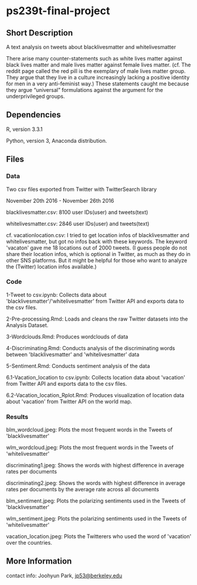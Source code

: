 # ps239t-final-project

## Short Description

A text analysis on tweets about blacklivesmatter and whitelivesmatter 

There arise many counter-statements such as white lives matter against black lives matter and male lives matter against female lives matter. (cf. The reddit page called the red pill is the exemplary of male lives matter group. They argue that they live in a culture increasingly lacking a positive identity for men in a very anti-feminist way.) These statements caught me because they argue “universal” formulations against the argument for the underprivileged groups. 


## Dependencies

R, version 3.3.1

Python, version 3, Anaconda distribution.


## Files

### Data

Two csv files exported from Twitter with TwitterSearch library

November 20th 2016 - November 26th 2016

blacklivesmatter.csv: 8100 user IDs(user) and tweets(text)

whitelivesmatter.csv: 2846 user IDs(user) and tweets(text)

cf. vacationlocation.csv: I tried to get location infos of blacklivesmatter and whitelivesmatter, but got no infos back with these keywords. The keyword 'vacaton' gave me 18 locations out of 2000 tweets. (I guess people do not share their location infos, which is optional in Twitter, as much as they do in other SNS platforms. But it might be helpful for those who want to analyze the (Twitter) location infos available.)


### Code

1-Tweet to csv.ipynb: Collects data about 'blacklivesmatter'/'whitelivesmatter' from Twitter API and exports data to the csv files.

2-Pre-processing.Rmd: Loads and cleans the raw Twitter datasets into the Analysis Dataset.

3-Wordclouds.Rmd: Produces wordclouds of data 

4-Discriminating.Rmd: Conducts analysis of the discriminating words between 'blacklivesmatter' and 'whitelivesmatter' data

5-Sentiment.Rmd: Conducts sentiment analysis of the data

6.1-Vacation_location to csv.ipynb: Collects location data about 'vacation' from Twitter API and exports data to the csv files.

6.2-Vacation_location_Rplot.Rmd: Produces visualization of location data about 'vacation' from Twitter API on the world map. 


### Results

blm_wordcloud.jpeg: Plots the most frequent words in the Tweets of 'blacklivesmatter'

wlm_wordcloud.jpeg: Plots the most frequent words in the Tweets of 'whitelivesmatter'

discriminating1.jpeg: Shows the words with highest difference in average rates per documents

discriminating2.jpeg: Shows the words with highest difference in average rates per documents by the average rate across all documents

blm_sentiment.jpeg: Plots the polarizing sentiments used in the Tweets of 'blacklivesmatter'

wlm_sentiment.jpeg: Plots the polarizing sentiments used in the Tweets of 'whitelivesmatter'

vacation_location.jpeg: Plots the Twitterers who used the word of 'vacation' over the countries. 


## More Information

contact info: Joohyun Park, jp53@berkeley.edu
